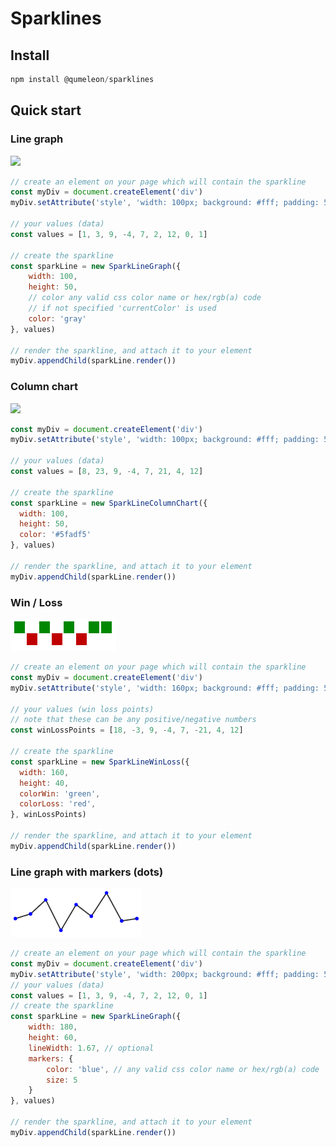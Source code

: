 # Sparklines

## Install

```javascript
npm install @qumeleon/sparklines
````

## Quick start

### Line graph

![](./Examples/example_sparkline_graph.png)

````javascript
// create an element on your page which will contain the sparkline
const myDiv = document.createElement('div')
myDiv.setAttribute('style', 'width: 100px; background: #fff; padding: 5px')

// your values (data)
const values = [1, 3, 9, -4, 7, 2, 12, 0, 1]

// create the sparkline
const sparkLine = new SparkLineGraph({
    width: 100,
    height: 50,
    // color any valid css color name or hex/rgb(a) code
    // if not specified 'currentColor' is used
    color: 'gray'
}, values)

// render the sparkline, and attach it to your element
myDiv.appendChild(sparkLine.render())
````

### Column chart

![](./Examples/example_sparkline_column_chart.png)

```javascript
const myDiv = document.createElement('div')
myDiv.setAttribute('style', 'width: 100px; background: #fff; padding: 5px')

// your values (data)
const values = [8, 23, 9, -4, 7, 21, 4, 12]

// create the sparkline
const sparkLine = new SparkLineColumnChart({
  width: 100,
  height: 50,
  color: '#5fadf5'
}, values)

// render the sparkline, and attach it to your element
myDiv.appendChild(sparkLine.render())
```

### Win / Loss

![](./Examples/example_sparkline_win_loss.png)

````javascript
// create an element on your page which will contain the sparkline
const myDiv = document.createElement('div')
myDiv.setAttribute('style', 'width: 160px; background: #fff; padding: 5px')

// your values (win loss points)
// note that these can be any positive/negative numbers
const winLossPoints = [18, -3, 9, -4, 7, -21, 4, 12]

// create the sparkline
const sparkLine = new SparkLineWinLoss({
  width: 160,
  height: 40,
  colorWin: 'green',
  colorLoss: 'red',
}, winLossPoints)

// render the sparkline, and attach it to your element
myDiv.appendChild(sparkLine.render())
````

### Line graph with markers (dots)

![](./Examples/example_sparkline_graph-with-dots.png)

````javascript
// create an element on your page which will contain the sparkline
const myDiv = document.createElement('div')
myDiv.setAttribute('style', 'width: 200px; background: #fff; padding: 5px')
// your values (data)
const values = [1, 3, 9, -4, 7, 2, 12, 0, 1]
// create the sparkline
const sparkLine = new SparkLineGraph({
    width: 180,
    height: 60,
    lineWidth: 1.67, // optional
    markers: {
        color: 'blue', // any valid css color name or hex/rgb(a) code
        size: 5
    }
}, values)

// render the sparkline, and attach it to your element
myDiv.appendChild(sparkLine.render())
````
